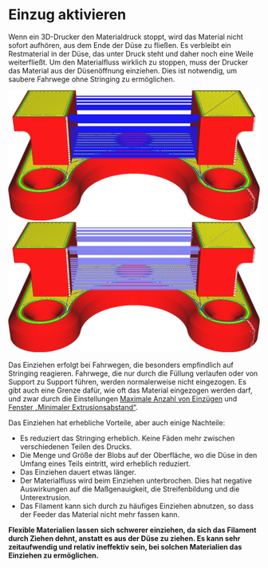 Einzug aktivieren
====
Wenn ein 3D-Drucker den Materialdruck stoppt, wird das Material nicht sofort aufhören, aus dem Ende der Düse zu fließen. Es verbleibt ein Restmaterial in der Düse, das unter Druck steht und daher noch eine Weile weiterfließt. Um den Materialfluss wirklich zu stoppen, muss der Drucker das Material aus der Düsenöffnung einziehen. Dies ist notwendig, um saubere Fahrwege ohne Stringing zu ermöglichen.

<!--screenshot {
"image_path": "retraction_enable_disabled.png",
"models": [{"script": "wire_mount.scad"}],
"camera_position": [0, -115, 68],
"structures": ["travels", "helpers", "shell", "infill", "starts"],
"settings": {"retraction_enable": false},
"minimum_layer": 2,
"colours": 64
}-->
<!--screenshot {
"image_path": "retraction_enable_enabled.png",
"models": [{"script": "wire_mount.scad"}],
"camera_position": [0, -115, 68],
"structures": ["travels", "helpers", "shell", "infill", "starts"],
"settings": {"retraction_enable": true},
"minimum_layer": 2,
"colours": 64
}-->
![Einziehen deaktiviert](../images/retraction_enable_disabled.png)
![Eingezogene Fahrwege werden in einem helleren Blau angezeigt.](../images/retraction_enable_enabled.png)

Das Einziehen erfolgt bei Fahrwegen, die besonders empfindlich auf Stringing reagieren. Fahrwege, die nur durch die Füllung verlaufen oder von Support zu Support führen, werden normalerweise nicht eingezogen. Es gibt auch eine Grenze dafür, wie oft das Material eingezogen werden darf, und zwar durch die Einstellungen [Maximale Anzahl von Einzügen](retraction_count_max.md) und [Fenster „Minimaler Extrusionsabstand“](retraction_extrusion_window.md).

Das Einziehen hat erhebliche Vorteile, aber auch einige Nachteile:
* Es reduziert das Stringing erheblich. Keine Fäden mehr zwischen verschiedenen Teilen des Drucks.
* Die Menge und Größe der Blobs auf der Oberfläche, wo die Düse in den Umfang eines Teils eintritt, wird erheblich reduziert.
* Das Einziehen dauert etwas länger.
* Der Materialfluss wird beim Einziehen unterbrochen. Dies hat negative Auswirkungen auf die Maßgenauigkeit, die Streifenbildung und die Unterextrusion.
* Das Filament kann sich durch zu häufiges Einziehen abnutzen, so dass der Feeder das Material nicht mehr fassen kann.

**Flexible Materialien lassen sich schwerer einziehen, da sich das Filament durch Ziehen dehnt, anstatt es aus der Düse zu ziehen. Es kann sehr zeitaufwendig und relativ ineffektiv sein, bei solchen Materialien das Einziehen zu ermöglichen.**